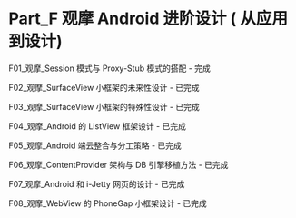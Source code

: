 # Part_F 观摩 Android 进阶设计 ( 从应用到设计)

F01\_观摩_Session 模式与 Proxy-Stub 模式的搭配 - 完成

F02\_观摩_SurfaceView 小框架的未来性设计 - 已完成

F03\_观摩_SurfaceView 小框架的特殊性设计 - 已完成

F04\_观摩_Android 的 ListView 框架设计 - 已完成

F05\_观摩_Android 端云整合与分工策略 - 已完成

F06\_观摩_ContentProvider 架构与 DB 引擎移植方法 - 已完成

F07\_观摩_Android 和 i-Jetty 网页的设计 - 已完成

F08\_观摩_WebView 的 PhoneGap 小框架设计 - 已完成

